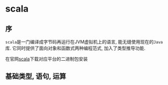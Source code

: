 # scala

## 序

`scala`是一门编译成字节码再运行在JVM虚拟机上的语言, 能无缝使用现在的`Java`库. 它同时提供了面向对象和函数式两种编程范式, 加入了类型推导功能.

在官网[scala](www.scala-lang.org)下载对应平台的二进制包安装

## 基础类型, 语句, 运算

